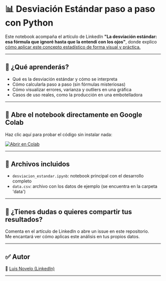# 📊 Desviación Estándar paso a paso con Python

Este notebook acompaña el artículo de LinkedIn **"La desviación estándar: esa fórmula que ignoré hasta que la entendí con los ojos"**, donde explico [cómo aplicar este concepto estadístico de forma visual y práctica.](https://www.linkedin.com/in/novelo-luis/)

---

## 🧠 ¿Qué aprenderás?

- Qué es la desviación estándar y cómo se interpreta
- Cómo calcularla paso a paso (sin fórmulas misteriosas)
- Cómo visualizar errores, varianza y outliers en una gráfica
- Casos de uso reales, como la producción en una embotelladora

---

## 🚀 Abre el notebook directamente en Google Colab

Haz clic aquí para probar el código sin instalar nada:

[![Abrir en Colab](https://colab.research.google.com/assets/colab-badge.svg)](https://colab.research.google.com/drive/1ZDvBIg-UT10JlsKw5khlm9OlfaakmdA3?usp=sharing)

---

## 📂 Archivos incluidos

- `desviacion_estandar.ipynb`: notebook principal con el desarrollo completo
- `data.csv`: archivo con los datos de ejemplo (se encuentra en la carpeta 'data')

---

## 👋 ¿Tienes dudas o quieres compartir tus resultados?

Comenta en el artículo de LinkedIn o abre un issue en este repositorio.  
Me encantará ver cómo aplicas este análisis en tus propios datos.

---

## ✅ Autor

📌 [Luis Novelo (LinkedIn)](https://www.linkedin.com/in/novelo-luis/)

---